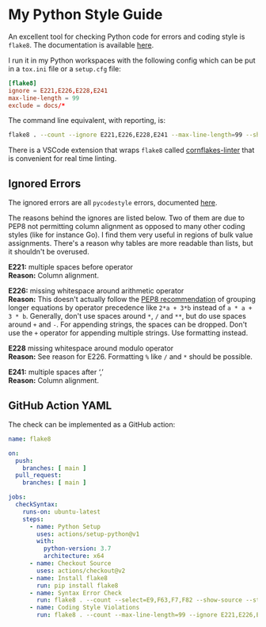 # My Python Style Guide

An excellent tool for checking Python code for errors and coding style is `flake8`.
The documentation is available [here](https://flake8.pycqa.org/en/latest/).

I run it in my Python workspaces with the following config which can be put in a `tox.ini` file or a `setup.cfg` file:
```conf
[flake8]
ignore = E221,E226,E228,E241
max-line-length = 99
exclude = docs/*
```

The command line equivalent, with reporting, is:
```bash
flake8 . --count --ignore E221,E226,E228,E241 --max-line-length=99 --show-source --statistics
```

There is a VSCode extension that wraps `flake8` called
[cornflakes-linter](https://marketplace.visualstudio.com/items?itemName=kevinglasson.cornflakes-linter)
that is convenient for real time linting.


## Ignored Errors

The ignored errors are all `pycodestyle` errors, documented [here](https://pycodestyle.pycqa.org/en/latest/intro.html#error-codes).

The reasons behind the ignores are listed below. Two of them are due to PEP8 not permitting column alignment as opposed to many
other coding styles (like for instance Go). I find them very useful in regions of bulk value assignments. There's a reason why
tables are more readable than lists, but it shouldn't be overused.

**E221:** multiple spaces before operator  
**Reason:** Column alignment.

**E226:** missing whitespace around arithmetic operator  
**Reason:** This doesn't actually follow the
[PEP8 recommendation](https://www.python.org/dev/peps/pep-0008/#other-recommendations)
of grouping longer equations by operator precedence like `2*a + 3*b` instead of `a * a + 3 * b`.
Generally, don't use spaces around `*`, `/` and `**`, but do use spaces around `+` and `-`.
For appending strings, the spaces can be dropped. Don't use the `+` operator for appending multiple strings.
Use formatting instead.

**E228** missing whitespace around modulo operator  
**Reason:** See reason for E226. Formatting `%` like `/` and `*` should be possible.

**E241:** multiple spaces after ‘,’  
**Reason:** Column alignment.


## GitHub Action YAML

The check can be implemented as a GitHub action:

```yaml
name: flake8

on:
  push:
    branches: [ main ]
  pull_request:
    branches: [ main ]

jobs:
  checkSyntax:
    runs-on: ubuntu-latest
    steps:
      - name: Python Setup
        uses: actions/setup-python@v1
        with:
          python-version: 3.7
          architecture: x64
      - name: Checkout Source
        uses: actions/checkout@v2
      - name: Install flake8
        run: pip install flake8
      - name: Syntax Error Check
        run: flake8 . --count --select=E9,F63,F7,F82 --show-source --statistics
      - name: Coding Style Violations
        run: flake8 . --count --max-line-length=99 --ignore E221,E226,E228,E241 --show-source --statistics
```
